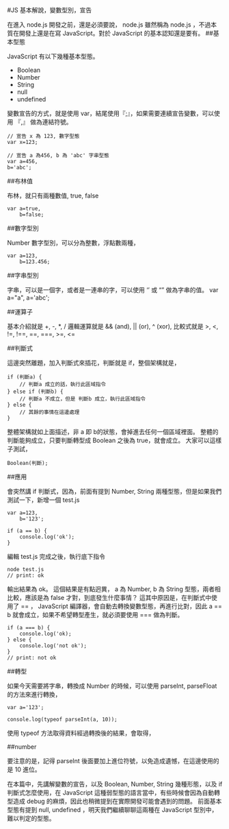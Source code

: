 #JS 基本解說，變數型別，宣告

在進入 node.js 開發之前，還是必須要說， node.js 雖然稱為 node.js ，不過本質在開發上還是在寫 JavaScript。對於 JavaScript 的基本認知還是要有。
##基本型態

JavaScript 有以下幾種基本型態。

* Boolean
* Number
* String
* null
* undefined

變數宣告的方式，就是使用 var，結尾使用『;』，如果需要連續宣告變數，可以使用 『,』 做為連結符號。

    // 宣告 x 為 123, 數字型態
    var x=123;

    // 宣告 a 為456, b 為 'abc' 字串型態
    var a=456,
    b='abc';

##布林值

布林，就只有兩種數值, true, false

    var a=true,
        b=false;

##數字型別

Number 數字型別，可以分為整數，浮點數兩種，

    var a=123,
        b=123.456;

##字串型別

字串，可以是一個字，或者是一連串的字，可以使用 ‘’ 或 “” 做為字串的值。
    var a="a",
        a='abc';

##運算子

基本介紹就是 +, -, *, /
邏輯運算就是 && (and), || (or), ^ (xor),
比較式就是 >, <, !=, !==, ==, ===, >=, <=

##判斷式

這邊突然離題，加入判斷式來插花，判斷就是 if，整個架構就是，

    if (判斷a) {
        // 判斷a 成立的話，執行此區域指令
    } else if (判斷b) {
        // 判斷a 不成立，但是 判斷b 成立，執行此區域指令
    } else {
        // 其餘的事情在這邊處理
    }

整體架構就如上面描述，非 a 即 b的狀態，會掉進去任何一個區域裡面。
整體的判斷能夠成立，只要判斷轉型成 Boolean 之後為 true，就會成立。
大家可以這樣子測試，

    Boolean(判斷);

##應用

會突然講 if 判斷式，因為，前面有提到 Number, String 兩種型態，但是如果我們測試一下，新增一個 test.js

    var a=123,
        b='123';

    if (a == b) {
        console.log('ok');
    }

編輯 test.js 完成之後，執行底下指令

    node test.js
    // print: ok

輸出結果為 ok。
這個結果是有點迥異， a 為 Number, b 為 String 型態，兩者相比較，應該是為 false 才對，到底發生什麼事情？
這其中原因是，在判斷式中使用了 == ， JavaScript 編譯器，會自動去轉換變數型態，再進行比對，因此 a == b 就會成立，如果不希望轉型產生，就必須要使用 === 做為判斷。

    if (a === b) {
        console.log('ok);
    } else {
        console.log('not ok');
    }
    // print: not ok

##轉型

如果今天需要將字串，轉換成 Number 的時候，可以使用 parseInt, parseFloat 的方法來進行轉換，

    var a='123';

    console.log(typeof parseInt(a, 10));

使用 typeof 方法取得資料經過轉換後的結果，會取得，

##number

要注意的是，記得 parseInt 後面要加上進位符號，以免造成遺憾，在這邊使用的是 10 進位。

在本篇中，先講解變數的宣告，以及 Boolean, Number, String 幾種形態，以及 if 判斷式怎麼使用，在 JavaScript 這種弱型態的語言當中，有些時候會因為自動轉型造成 debug 的麻煩，因此也稍微提到在實際開發可能會遇到的問題。
前面基本型態有提到 null, undefined ，明天我們繼續聊聊這兩種在 JavaScript 型別中，難以判定的型態。
